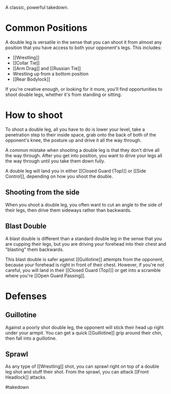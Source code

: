 A classic, powerful takedown.

# Common Positions

A double leg is versatile in the sense that you can shoot it from almost any position that you have access to both your opponent's legs. This includes:

- [[Wrestling]] 
- [[Collar Tie]]
- [[Arm Drag]] and [[Russian Tie]]
- Wrestling up from a bottom position
- [[Rear Bodylock]]

If you're creative enough, or looking for it more, you'll find opportunities to shoot double legs, whether it's from standing or sitting.

# How to shoot

To shoot a double leg, all you have to do is lower your level, take a penetration step to their inside space, grab onto the back of both of the opponent's knee, the posture up and drive it all the way through.

A common mistake when shooting a double leg is that they don't drive all the way through. After you get into position, you want to drive your legs all the way through until you take them down fully.

A double leg will land you in either [[Closed Guard (Top)]] or [[Side Control]], depending on how you shoot the double.

## Shooting from the side

When you shoot a double leg, you often want to cut an angle to the side of their legs, then drive them sideways rather than backwards. 

## Blast Double

A blast double is different than a standard double leg in the sense that you are cupping their legs, but you are driving your forehead into their chest and "blasting" them backwards.

This blast double is safer against [[Guillotine]] attempts from the opponent, because your forehead is right in front of their chest. However, if you're not careful, you will land in their [[Closed Guard (Top)]] or get into a scramble where you're [[Open Guard Passing]]. 

# Defenses

## Guillotine

Against a poorly shot double leg, the opponent will stick their head up right under your armpit. You can get a quick [[Guillotine]] grip around their chin, then fall into a guillotine.

## Sprawl

As any type of [[Wrestling]] shot, you can sprawl right on top of a double leg shot and stuff their shot. From the sprawl, you can attack [[Front Headlock]] attacks.


#takedown 